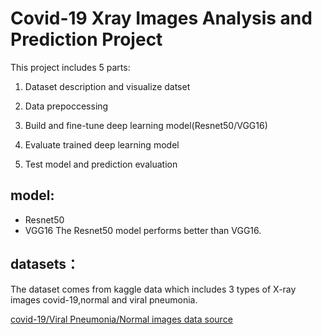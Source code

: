 

# Covid-19 Xray Images Analysis and Prediction Project

This project includes 5 parts:

1. Dataset description and visualize datset 

2. Data prepoccessing

3. Build and fine-tune deep learning model(Resnet50/VGG16)

4. Evaluate trained deep learning model

5. Test model and prediction evaluation


## model:
* Resnet50
* VGG16
The Resnet50 model performs better than VGG16.


## datasets：
The dataset comes from kaggle data which includes 3 types of X-ray images covid-19,normal and viral pneumonia. 

[covid-19/Viral Pneumonia/Normal images data source](https://www.kaggle.com/tawsifurrahman/covid19-radiography-database?select=COVID-19+Radiography+Database)


